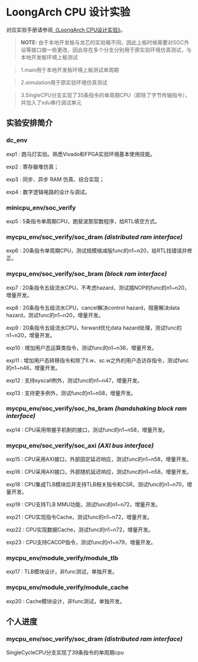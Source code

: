# LoongArch CPU 设计实验
对应实验手册请参阅[《LoongArch CPU设计实验》](https://bookdown.org/loongson/_book3/)。

>**NOTE:** 
> 由于本地开发板与龙芯的实验箱不同，因此上板时候需要对SOC外设等接口做一些更改，因此存在多个分支分别用于原实验环境仿真测试，与本地开发板环境上板测试

> 1.main用于本地开发板环境上板测试单周期

> 2.simulation用于原实验环境仿真测试

> 3.SingleCPU分支实现了35条指令的单周期CPU（即除了字节传输指令），并加入了sdu串行调试单元
## 实验安排简介

### **dc_env**
exp1  : 跑马灯实验。熟悉Vivado和FPGA实验环境基本使用技能。

exp2  : 寄存器堆仿真；

exp3  : 同步、异步 RAM 仿真、综合实现；

exp4  : 数字逻辑电路的设计与调试。

### **minicpu_env**/soc_verify
exp5  : 5条指令单周期CPU，跑斐波那契数程序，给RTL填空方式。

### **mycpu_env**/soc_verify/**soc_dram** *(distributed ram interface)* 
exp6  : 20条指令单周期CPU，测试规模缩减版func的n1~n20，给RTL找错误并修正。

### **mycpu_env**/soc_verify/**soc_bram** *(block ram interface)*
exp7  : 20条指令五级流水CPU，不考虑hazard，测试插NOP的func的n1~n20，增量开发。

exp8  : 20条指令五级流水CPU，cancel解决control hazard，阻塞解决data hazard，测试func的n1~n20，增量开发。

exp9  : 20条指令五级流水CPU，forward优化data hazard处理，测试func的n1~n20，增量开发。

exp10 : 增加用户态运算类指令，测试func的n1~n36，增量开发。

exp11 : 增加用户态转移指令和除了ll.w、sc.w之外的用户态访存指令，测试func的n1~n46，增量开发。

exp12 : 支持syscall例外，测试func的n1~n47，增量开发。

exp13 : 支持更多例外，测试func的n1~n58，增量开发。

### **mycpu_env**/soc_verify/**soc_hs_bram** *(handshaking block ram interface)*
exp14 : CPU采用带握手机制的接口，测试func的n1~n58，增量开发。

### **mycpu_env**/soc_verify/**soc_axi**  *(AXI bus interface)*

exp15 : CPU采用AXI接口，外部固定延迟响应，测试func的n1~n58，增量开发。

exp16 : CPU采用AXI接口，外部随机延迟响应，测试func的n1~n58，增量开发。

exp18 : CPU集成TLB模块后并支持TLB相关指令和CSR，测试func的n1~n70，增量开发。

exp19 : CPU支持TLB MMU功能，测试func的n1~n72，增量开发。

exp21 : CPU实现指令Cache，测试func的n1~n72，增量开发。

exp22 : CPU实现数据Cache，测试func的n1~n72，增量开发。

exp23 : CPU支持CACOP指令，测试func的n1~n79，增量开发。

### **mycpu_env**/module_verify/**module_tlb** 
exp17 : TLB模块设计，非func测试，单独开发。

### **mycpu_env**/module_verify/**module_cache**
exp20 : Cache模块设计，非func测试，单独开发。

## 个人进度
### **mycpu_env**/soc_verify/**soc_dram** *(distributed ram interface)* 
SingleCycleCPU分支实现了39条指令的单周期cpu

